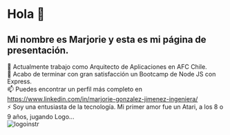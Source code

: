 # Hola 👋
## Mi nombre es Marjorie y esta es mi página de presentación.
🔭 Actualmente trabajo como Arquitecto de Aplicaciones en AFC Chile.  
🌱 Acabo de terminar con gran satisfacción un Bootcamp de Node JS con Express.  
📫 Puedes encontrar un perfil más completo en https://www.linkedin.com/in/marjorie-gonzalez-jimenez-ingeniera/  
⚡ Soy una entusiasta de la tecnología. Mi primer amor fue un Atari, a los 8 o 9 años, jugando Logo...  
![logoinstr](https://github.com/user-attachments/assets/1567d279-2cc8-4871-a9ec-b1f8196e8bfc)  

